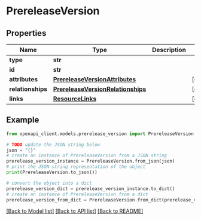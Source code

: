 # PrereleaseVersion


## Properties

Name | Type | Description | Notes
------------ | ------------- | ------------- | -------------
**type** | **str** |  | 
**id** | **str** |  | 
**attributes** | [**PrereleaseVersionAttributes**](PrereleaseVersionAttributes.md) |  | [optional] 
**relationships** | [**PrereleaseVersionRelationships**](PrereleaseVersionRelationships.md) |  | [optional] 
**links** | [**ResourceLinks**](ResourceLinks.md) |  | [optional] 

## Example

```python
from openapi_client.models.prerelease_version import PrereleaseVersion

# TODO update the JSON string below
json = "{}"
# create an instance of PrereleaseVersion from a JSON string
prerelease_version_instance = PrereleaseVersion.from_json(json)
# print the JSON string representation of the object
print(PrereleaseVersion.to_json())

# convert the object into a dict
prerelease_version_dict = prerelease_version_instance.to_dict()
# create an instance of PrereleaseVersion from a dict
prerelease_version_from_dict = PrereleaseVersion.from_dict(prerelease_version_dict)
```
[[Back to Model list]](../README.md#documentation-for-models) [[Back to API list]](../README.md#documentation-for-api-endpoints) [[Back to README]](../README.md)


